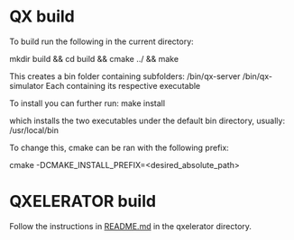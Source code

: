 # QX build

To build run the following in the current directory:

mkdir build && cd build && cmake ../ && make

This creates a bin folder containing subfolders:
  /bin/qx-server
  /bin/qx-simulator
Each containing its respective executable

To install you can further run:
  make install

which installs the two executables under the default bin directory, usually:
  /usr/local/bin

To change this, cmake can be ran with the following prefix:

  cmake -DCMAKE_INSTALL_PREFIX=<desired_absolute_path>

# QXELERATOR build

Follow the instructions in [README.md](qxelarator/README.md) in the qxelerator directory.
